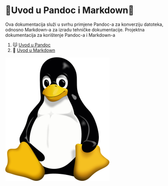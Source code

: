 # 🎃Uvod u Pandoc i Markdown🎃
Ova dokumentacija služi u svrhu primjene Pandoc-a za konverziju datoteka, odnosno Markdown-a za izradu tehničke dokumentacije. Projektna dokumentacija za korištenje Pandoc-a i Markdown-a

1. 😽 [Uvod u Pandoc](docs/02-pandoc-primjeri-konverzije.md)
2. 🤖 [Uvod u Markdown](docs/01-markdown-primjeri.md)

![Tux](tux.svg.png)
